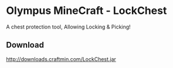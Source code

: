 Olympus MineCraft - LockChest
=============================

A chest protection tool, Allowing Locking & Picking!

Download
--------
http://downloads.craftmin.com/LockChest.jar